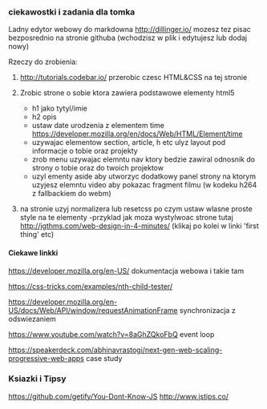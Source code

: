 ### ciekawostki i zadania dla tomka

Ladny edytor webowy do markdowna http://dillinger.io/
mozesz tez pisac bezposrednio na stronie githuba (wchodzisz w plik i edytujesz lub dodaj nowy)

Rzeczy do zrobienia:

1. http://tutorials.codebar.io/ przerobic czesc HTML&CSS na tej stronie

2. Zrobic strone o sobie ktora zawiera podstawowe elementy html5 
    - h1 jako tytyl/imie
    - h2 opis
    - ustaw date urodzenia z elementem time https://developer.mozilla.org/en/docs/Web/HTML/Element/time
    - uzywajac elementow section, article, h etc ulyz layout pod informacje o tobie oraz projekty
    - zrob menu uzywajac elemntu nav ktory bedzie zawiral odnosnik do strony o tobie oraz do twoich projektow
    - uzyl ementy aside aby utworzyc dodatkowy panel strony na ktorym uzyjesz elemntu video aby pokazac fragment filmu (w kodeku h264 z fallbackiem do webm)

3. na stronie uzyj normalizera lub resetcss po czym ustaw wlasne proste style na te elementy
    -przyklad jak moza wystylwoac strone tutaj http://jgthms.com/web-design-in-4-minutes/ (klikaj po kolei w linki 'first thing' etc)



#### Ciekawe linkki

https://developer.mozilla.org/en-US/ dokumentacja webowa i takie tam

https://css-tricks.com/examples/nth-child-tester/

https://developer.mozilla.org/en-US/docs/Web/API/window/requestAnimationFrame synchronizacja z odswiezaniem

https://www.youtube.com/watch?v=8aGhZQkoFbQ event loop

https://speakerdeck.com/abhinavrastogi/next-gen-web-scaling-progressive-web-apps case study


### Ksiazki i Tipsy

https://github.com/getify/You-Dont-Know-JS
http://www.jstips.co/

